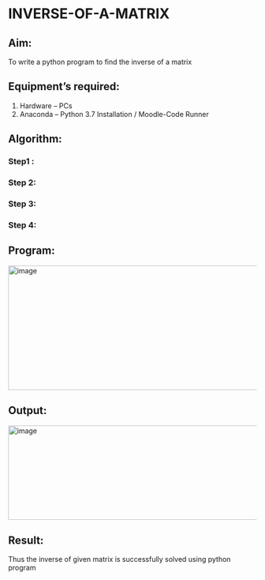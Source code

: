 # INVERSE-OF-A-MATRIX
## Aim:
To write a python program to find the inverse of a matrix
## Equipment’s required:
1. 	Hardware – PCs
2. 	Anaconda – Python 3.7 Installation / Moodle-Code Runner
## Algorithm:
### Step1 : 
### Step 2: 
### Step 3: 
### Step 4: 

## Program:
<img width="523" height="252" alt="image" src="https://github.com/user-attachments/assets/bf8bcab4-4119-44cc-8813-8546852daa1d" />

## Output:
<img width="886" height="191" alt="image" src="https://github.com/user-attachments/assets/7d31d7e2-58a5-4bc9-a263-ebe00b958adb" />

## Result:
Thus the inverse of given matrix is successfully solved using python program

